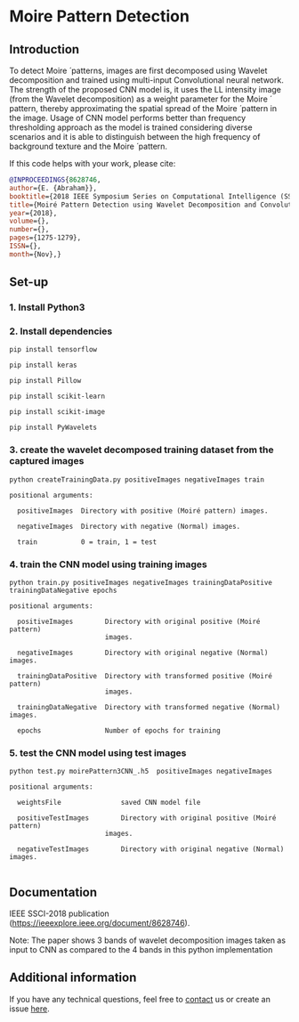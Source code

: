 # Moire Pattern Detection


## Introduction
To detect Moire ́ patterns, images are first decomposed using Wavelet decomposition and trained using multi-input Convolutional neural network. The strength of the proposed CNN model is, it uses the LL intensity image (from the Wavelet decomposition) as a weight parameter for the Moire ́ pattern, thereby approximating the spatial spread of the Moire ́ pattern in the image. Usage of CNN model performs better than frequency thresholding approach as the model is trained considering diverse scenarios and it is able to distinguish between the high frequency of background texture and the Moire ́ pattern.

If this code helps with your work, please cite:

```bibtex
@INPROCEEDINGS{8628746,
author={E. {Abraham}},
booktitle={2018 IEEE Symposium Series on Computational Intelligence (SSCI)},
title={Moiré Pattern Detection using Wavelet Decomposition and Convolutional Neural Network},
year={2018},
volume={},
number={},
pages={1275-1279},
ISSN={},
month={Nov},}
```

## Set-up



### 1. Install Python3 

### 2. Install dependencies 

`pip install tensorflow`

`pip install keras`

`pip install Pillow`

`pip install scikit-learn`

`pip install scikit-image`

`pip install PyWavelets`


### 3. create the wavelet decomposed training dataset from the captured images

`python createTrainingData.py positiveImages negativeImages train`

```
positional arguments:

  positiveImages  Directory with positive (Moiré pattern) images.
  
  negativeImages  Directory with negative (Normal) images.
  
  train           0 = train, 1 = test
```

### 4. train the CNN model using training images

`python train.py positiveImages negativeImages trainingDataPositive trainingDataNegative epochs`

```
positional arguments:

  positiveImages        Directory with original positive (Moiré pattern)
                        images.
                        
  negativeImages        Directory with original negative (Normal) images.
  
  trainingDataPositive  Directory with transformed positive (Moiré pattern)
                        images.
                        
  trainingDataNegative  Directory with transformed negative (Normal) images.
  
  epochs                Number of epochs for training
```

### 5. test the CNN model using test images

`python test.py moirePattern3CNN_.h5  positiveImages negativeImages`

```
positional arguments:

  weightsFile               saved CNN model file
  
  positiveTestImages        Directory with original positive (Moiré pattern)
                        images.
                        
  negativeTestImages        Directory with original negative (Normal) images.
  

```




## Documentation
IEEE SSCI-2018 publication (https://ieeexplore.ieee.org/document/8628746).

Note: The paper shows 3 bands of wavelet decomposition images taken as input to CNN as compared to the 4 bands in this python implementation





## Additional information
If you have any technical questions, feel free to [contact](mailto:eldho.abraham@amadeus.com) us or create an issue [here](https://linkToBeProvided.com).
